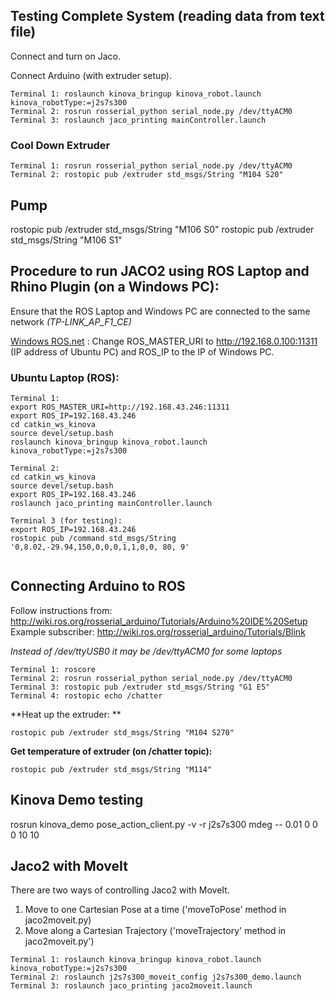 ## Testing Complete System (reading data from text file)
Connect and turn on Jaco.

Connect Arduino (with extruder setup).

```
Terminal 1: roslaunch kinova_bringup kinova_robot.launch kinova_robotType:=j2s7s300
Terminal 2: rosrun rosserial_python serial_node.py /dev/ttyACM0
Terminal 3: roslaunch jaco_printing mainController.launch
```
### Cool Down Extruder
```
Terminal 1: rosrun rosserial_python serial_node.py /dev/ttyACM0
Terminal 2: rostopic pub /extruder std_msgs/String "M104 S20"
```

## Pump
rostopic pub /extruder std_msgs/String "M106 S0"
rostopic pub /extruder std_msgs/String "M106 S1"

## Procedure to run JACO2 using ROS Laptop and Rhino Plugin (on a Windows PC):
Ensure that the ROS Laptop and Windows PC are connected to the same network *(TP-LINK_AP_F1_CE)*

[Windows ROS.net](https://github.com/uml-robotics/ROS.NET) : Change ROS_MASTER_URI to http://192.168.0.100:11311 (IP address of Ubuntu PC) and ROS_IP to the IP of Windows PC.

### Ubuntu Laptop (ROS):
```
Terminal 1:
export ROS_MASTER_URI=http://192.168.43.246:11311
export ROS_IP=192.168.43.246
cd catkin_ws_kinova
source devel/setup.bash
roslaunch kinova_bringup kinova_robot.launch kinova_robotType:=j2s7s300

Terminal 2:
cd catkin_ws_kinova
source devel/setup.bash
export ROS_IP=192.168.43.246
roslaunch jaco_printing mainController.launch

Terminal 3 (for testing):
export ROS_IP=192.168.43.246
rostopic pub /command std_msgs/String '0,8.02,-29.94,150,0,0,0,1,1,0,0, 80, 9'


```

## Connecting Arduino to ROS

Follow instructions from: http://wiki.ros.org/rosserial_arduino/Tutorials/Arduino%20IDE%20Setup
Example subscriber: http://wiki.ros.org/rosserial_arduino/Tutorials/Blink

*Instead of /dev/ttyUSB0 it may be /dev/ttyACM0 for some laptops*

```
Terminal 1: roscore
Terminal 2: rosrun rosserial_python serial_node.py /dev/ttyACM0
Terminal 3: rostopic pub /extruder std_msgs/String "G1 E5"
Terminal 4: rostopic echo /chatter
```

**Heat up the extruder: **
```
rostopic pub /extruder std_msgs/String "M104 S270"
```

**Get temperature of extruder (on /chatter topic):**
```
rostopic pub /extruder std_msgs/String "M114"
```

## Kinova Demo testing
rosrun kinova_demo pose_action_client.py -v -r j2s7s300 mdeg -- 0.01 0 0 0 10 10

## Jaco2 with MoveIt
There are two ways of controlling Jaco2 with MoveIt.
1. Move to one Cartesian Pose at a time ('moveToPose' method in jaco2moveit.py)
2. Move along a Cartesian Trajectory ('moveTrajectory' method in jaco2moveit.py')
```
Terminal 1: roslaunch kinova_bringup kinova_robot.launch kinova_robotType:=j2s7s300
Terminal 2: roslaunch j2s7s300_moveit_config j2s7s300_demo.launch
Terminal 3: roslaunch jaco_printing jaco2moveit.launch
```
